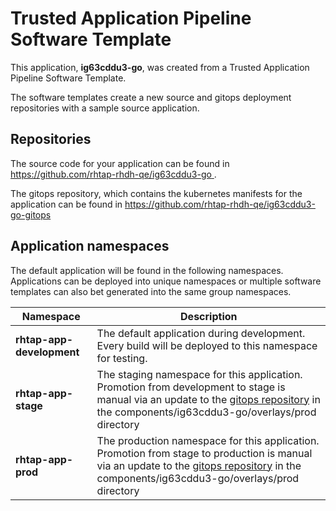 # Trusted Application Pipeline Software Template

This application, **ig63cddu3-go**, was created from a Trusted Application Pipeline Software Template.

The software templates create a new source and gitops deployment repositories with a sample source application. 

## Repositories

The source code for your application can be found in [https://github.com/rhtap-rhdh-qe/ig63cddu3-go ](https://github.com/rhtap-rhdh-qe/ig63cddu3-go ).
 
The gitops repository, which contains the kubernetes manifests for the application can be found in 
[https://github.com/rhtap-rhdh-qe/ig63cddu3-go-gitops ](https://github.com/rhtap-rhdh-qe/ig63cddu3-go-gitops ) 

## Application namespaces 

The default application will be found in the following namespaces. Applications can be deployed into unique namespaces or multiple software templates can also bet generated into the same group namespaces.  

|  Namespace   |  Description   |  
| -------- | -------- |   
| **rhtap-app-development** | The default application during development. Every build will be deployed to this namespace for testing. | 
| **rhtap-app-stage** | The staging namespace for this application. Promotion from development to stage is manual via an update to the [gitops repository](https://github.com/rhtap-rhdh-qe/ig63cddu3-go-gitops ) in the components/ig63cddu3-go/overlays/prod directory |  
| **rhtap-app-prod** | The production namespace for this application. Promotion from stage to production is manual via an update to the [gitops repository](https://github.com/rhtap-rhdh-qe/ig63cddu3-go-gitops ) in the components/ig63cddu3-go/overlays/prod directory | 